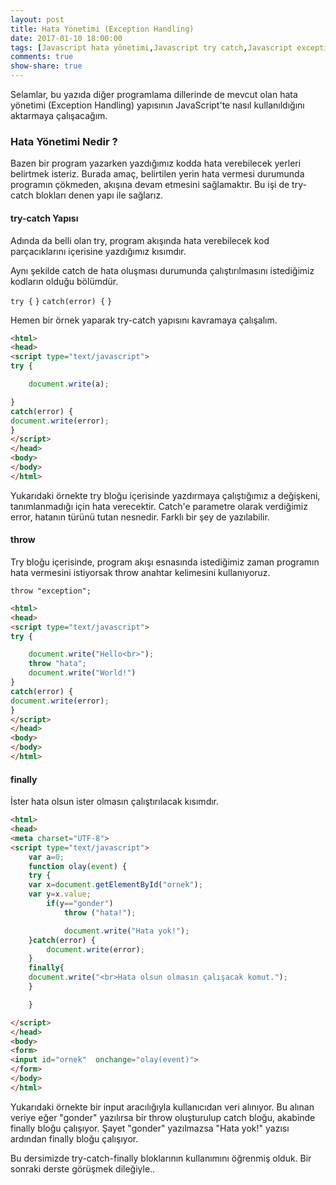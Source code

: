 ```yaml
---
layout: post
title: Hata Yönetimi (Exception Handling)
date: 2017-01-10 18:00:00
tags: [Javascript hata yönetimi,Javascript try catch,Javascript exception handling]
comments: true
show-share: true
---
```


Selamlar, bu yazıda diğer programlama dillerinde de mevcut olan hata yönetimi (Exception Handling) yapısının JavaScript'te nasıl kullanıldığını aktarmaya çalışacağım.

### Hata Yönetimi Nedir ?

Bazen bir program yazarken yazdığımız kodda hata verebilecek yerleri belirtmek isteriz. Burada amaç, belirtilen yerin hata vermesi durumunda programın çökmeden, akışına devam etmesini sağlamaktır. Bu işi de try-catch blokları denen yapı ile sağlarız.

#### try-catch Yapısı

Adında da belli olan try, program akışında hata verebilecek kod parçacıklarını içerisine yazdığımız kısımdır.

Aynı şekilde catch de hata oluşması durumunda çalıştırılmasını istediğimiz kodların olduğu bölümdür.

`try {`
`}`
`catch(error) {`
`}`

Hemen bir örnek yaparak try-catch yapısını kavramaya çalışalım.

```html
<html>
<head>
<script type="text/javascript">
try {

	document.write(a);

}
catch(error) {
document.write(error);
}
</script>
</head>
<body>
</body>
</html>
```

Yukarıdaki örnekte try bloğu içerisinde yazdırmaya çalıştığımız a değişkeni, tanımlanmadığı için hata verecektir. Catch'e parametre olarak verdiğimiz error, hatanın türünü tutan nesnedir. Farklı bir şey de yazılabilir.

#### throw

Try bloğu içerisinde, program akışı esnasında istediğimiz zaman programın hata vermesini istiyorsak throw anahtar kelimesini kullanıyoruz.

`throw "exception";`

```html
<html>
<head>
<script type="text/javascript">
try {

	document.write("Hello<br>");
	throw "hata";
	document.write("World!")
}
catch(error) {
document.write(error);
}
</script>
</head>
<body>
</body>
</html>
```

#### finally

İster hata olsun ister olmasın çalıştırılacak kısımdır.

```html
<html>
<head>
<meta charset="UTF-8">
<script type="text/javascript">
	var a=0;
	function olay(event) {
	try {
	var x=document.getElementById("ornek");
	var y=x.value;
		if(y=="gonder")
			throw ("hata!");

			document.write("Hata yok!");
	}catch(error) {
		document.write(error);
	}
	finally{
	document.write("<br>Hata olsun olmasın çalışacak komut.");
	}

	}

</script>
</head>
<body>
<form>
<input id="ornek"  onchange="olay(event)">
</form>
</body>
</html>
```

Yukarıdaki örnekte bir input aracılığıyla kullanıcıdan veri alınıyor. Bu alınan veriye eğer "gonder" yazılırsa bir throw oluşturulup catch bloğu, akabinde finally bloğu çalışıyor. Şayet "gonder" yazılmazsa "Hata yok!" yazısı ardından finally bloğu çalışıyor.

Bu dersimizde try-catch-finally bloklarının kullanımını öğrenmiş olduk. Bir sonraki derste görüşmek dileğiyle..

